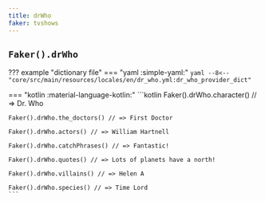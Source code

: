```yaml
---
title: drWho
faker: tvshows
---
```


## `Faker().drWho`

??? example "dictionary file"
    === "yaml :simple-yaml:"
        ```yaml
        --8<-- "core/src/main/resources/locales/en/dr_who.yml:dr_who_provider_dict"
        ```

=== "kotlin :material-language-kotlin:"
    ```kotlin
    Faker().drWho.character() // => Dr. Who

    Faker().drWho.the_doctors() // => First Doctor

    Faker().drWho.actors() // => William Hartnell

    Faker().drWho.catchPhrases() // => Fantastic!

    Faker().drWho.quotes() // => Lots of planets have a north!

    Faker().drWho.villains() // => Helen A

    Faker().drWho.species() // => Time Lord
    ```
